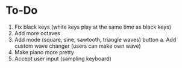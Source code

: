 # To-Do

1. Fix black keys (white keys play at the same time as black keys)
2. Add more octaves
3. Add mode (square, sine, sawtooth, triangle waves) button
  a. Add custom wave changer (users can make own wave)
4. Make piano more pretty
5. Accept user input (sampling keyboard)
